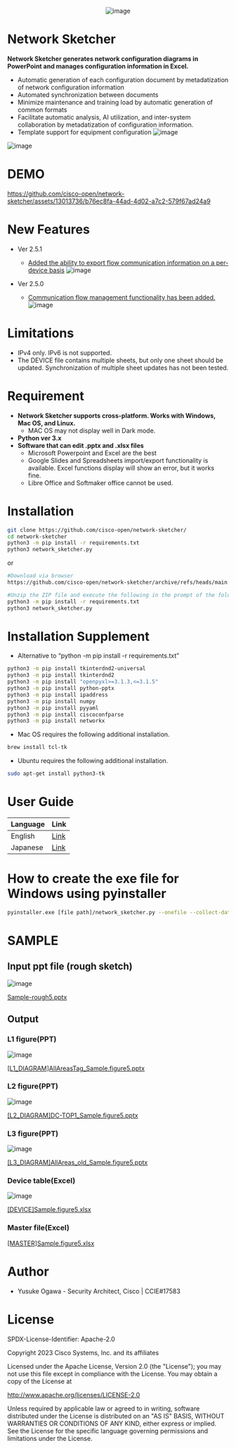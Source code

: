 
<p align="center">
  <img src="https://github.com/user-attachments/assets/cc82082d-c4a5-4f13-90f5-adaf162202b2" alt="image" />
</p>

# Network Sketcher
**Network Sketcher generates network configuration diagrams in PowerPoint and manages configuration information in Excel.**
* Automatic generation of each configuration document by metadatization of network configuration information
* Automated synchronization between documents
* Minimize maintenance and training load by automatic generation of common formats
* Facilitate automatic analysis, AI utilization, and inter-system collaboration by metadatization of configuration information.
* Template support for equipment configuration
![image](https://github.com/user-attachments/assets/9f497061-08ee-4c78-9040-d5b37d2f3e69)

![image](https://github.com/cisco-open/network-sketcher/assets/13013736/240ddee0-823d-472f-87d4-8ae7eb1fff7d)

# DEMO
https://github.com/cisco-open/network-sketcher/assets/13013736/b76ec8fa-44ad-4d02-a7c2-579f67ad24a9

# New Features
- Ver 2.5.1
  - [Added the ability to export flow communication information on a per-device basis](https://github.com/cisco-open/network-sketcher/wiki/9%E2%80%905.export_per_device_flow_table)
   ![image](https://github.com/user-attachments/assets/7d751a6e-3664-4014-a8fd-dc919584ae45)
    
- Ver 2.5.0
  - [Communication flow management functionality has been added.](https://github.com/cisco-open/network-sketcher/wiki/9%E2%80%901.Exporting-Flow-files)
![image](https://github.com/user-attachments/assets/8683c172-505e-4af8-a87a-dc1a1a86a121)

# Limitations
- IPv4 only. IPv6 is not supported.
- The DEVICE file contains multiple sheets, but only one sheet should be updated. Synchronization of multiple sheet updates has not been tested.
 
# Requirement
- __Network Sketcher supports cross-platform. Works with Windows, Mac OS, and Linux.__
  - MAC OS may not display well in Dark mode.
- __Python ver 3.x__
- __Software that can edit .pptx and .xlsx files__
  - Microsoft Powerpoint and Excel are the best
  - Google Slides and Spreadsheets import/export functionality is available. Excel functions display will show an error, but it works fine.
  - Libre Office and Softmaker office cannot be used.

# Installation
```bash
git clone https://github.com/cisco-open/network-sketcher/
cd network-sketcher
python3 -m pip install -r requirements.txt
python3 network_sketcher.py
```
or
```bash
#Download via browser
https://github.com/cisco-open/network-sketcher/archive/refs/heads/main.zip

#Unzip the ZIP file and execute the following in the prompt of the folder
python3 -m pip install -r requirements.txt
python3 network_sketcher.py
```

# Installation Supplement
 * Alternative to “python -m pip install -r requirements.txt”
```bash
python3 -m pip install tkinterdnd2-universal
python3 -m pip install tkinterdnd2
python3 -m pip install "openpyxl>=3.1.3,<=3.1.5"
python3 -m pip install python-pptx
python3 -m pip install ipaddress
python3 -m pip install numpy
python3 -m pip install pyyaml
python3 -m pip install ciscoconfparse
python3 -m pip install networkx
```

* Mac OS requires the following additional installation.
```bash
brew install tcl-tk
```
* Ubuntu requires the following additional installation.
```bash
sudo apt-get install python3-tk
```

# User Guide
| Language  | Link |
| ------------- | ------------- |
| English  | [Link](https://github.com/cisco-open/network-sketcher/wiki/User_Guide%5BEN%5D) |
| Japanese  | [Link](https://github.com/cisco-open/network-sketcher/wiki/User_Guide%5BJP%5D) |
 
# How to create the exe file for Windows using pyinstaller
 ```bash
pyinstaller.exe [file path]/network_sketcher.py --onefile --collect-data tkinterdnd2 --noconsole --additional-hooks-dir  [file path] --clean
 ```

# SAMPLE
## Input ppt file (rough sketch)
![image](https://github.com/user-attachments/assets/35e13f4b-d81e-42df-a036-b018b47a199a)

[Sample-rough5.pptx](https://github.com/user-attachments/files/18668273/Sample-rough5.pptx)

## Output
### L1 figure(PPT)
![image](https://github.com/user-attachments/assets/e28aef48-411c-48fe-8700-336b298a658f)

[[L1_DIAGRAM]AllAreasTag_Sample.figure5.pptx](https://github.com/user-attachments/files/18611145/L1_DIAGRAM.AllAreasTag_Sample.figure5.pptx)

### L2 figure(PPT)
![image](https://github.com/user-attachments/assets/8a62d5ed-f244-4e87-85a0-89925aaa339f)

[[L2_DIAGRAM]DC-TOP1_Sample.figure5.pptx](https://github.com/user-attachments/files/18611147/L2_DIAGRAM.DC-TOP1_Sample.figure5.pptx)

### L3 figure(PPT)
![image](https://github.com/user-attachments/assets/0e0b6e8c-628b-4af5-a20a-a940eab4877a)

[[L3_DIAGRAM]AllAreas_old_Sample.figure5.pptx](https://github.com/user-attachments/files/18611149/L3_DIAGRAM.AllAreas_old_Sample.figure5.pptx)

### Device table(Excel)
![image](https://github.com/user-attachments/assets/33f95b5c-03d3-419e-bbee-5786efe9deb7)

[[DEVICE]Sample.figure5.xlsx](https://github.com/user-attachments/files/18611140/DEVICE.Sample.figure5.xlsx)

### Master file(Excel)
[[MASTER]Sample.figure5.xlsx](https://github.com/user-attachments/files/18918397/MASTER_Sample.figure5.zip)

# Author
 
* Yusuke Ogawa - Security Architect, Cisco | CCIE#17583
 
# License
SPDX-License-Identifier: Apache-2.0

Copyright 2023  Cisco Systems, Inc. and its affiliates

Licensed under the Apache License, Version 2.0 (the "License");
you may not use this file except in compliance with the License.
You may obtain a copy of the License at

http://www.apache.org/licenses/LICENSE-2.0

Unless required by applicable law or agreed to in writing, software
distributed under the License is distributed on an "AS IS" BASIS,
WITHOUT WARRANTIES OR CONDITIONS OF ANY KIND, either express or implied.
See the License for the specific language governing permissions and
limitations under the License.
